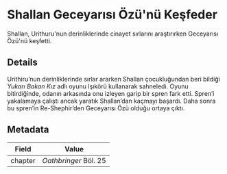 # Shallan Geceyarısı Özü'nü Keşfeder
Shallan, Urithuru'nun derinliklerinde cinayet sırlarını araştırırken Geceyarısı Özü'nü  keşfetti.

## Details
Urithiru’nun derinliklerinde sırlar ararken Shallan çocukluğundan beri bildiği *Yukarı Bakan Kız* adlı oyunu Işıkörü kullanarak sahneledi. Oyunu bitirdiğinde, odanın arkasında onu izleyen garip bir spren fark etti. Spren’i yakalamaya çalıştı ancak yaratık Shallan’dan kaçmayı başardı. Daha sonra bu spren’in Re-Shephir’den Geceyarısı Özü olduğu ortaya çıktı.

## Metadata
| Field | Value |
| ----- | ----- |
| chapter | *Oathbringer* Böl. 25 |
